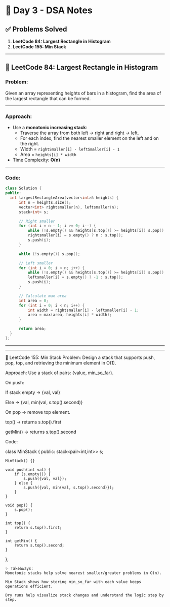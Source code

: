 # 📘 Day 3 - DSA Notes

## ✅ Problems Solved
1. **LeetCode 84: Largest Rectangle in Histogram**
2. **LeetCode 155: Min Stack**

---

## 🔹 LeetCode 84: Largest Rectangle in Histogram

### Problem:
Given an array representing heights of bars in a histogram, find the area of the largest rectangle that can be formed.

---

### Approach:
- Use a **monotonic increasing stack**:
  - Traverse the array from both left → right and right → left.
  - For each index, find the nearest smaller element on the left and on the right.
  - Width = `rightSmaller[i] - leftSmaller[i] - 1`
  - Area = `heights[i] * width`
- Time Complexity: **O(n)**








---

### Code:
```cpp
class Solution {
public:
  int largestRectangleArea(vector<int>& heights) {
      int n = heights.size();
      vector<int> rightsmaller(n), leftsmaller(n);
      stack<int> s;

      // Right smaller
      for (int i = n - 1; i >= 0; i--) {
          while (!s.empty() && heights[s.top()] >= heights[i]) s.pop();
          rightsmaller[i] = s.empty() ? n : s.top();
          s.push(i);
      }

      while (!s.empty()) s.pop();

      // Left smaller
      for (int i = 0; i < n; i++) {
          while (!s.empty() && heights[s.top()] >= heights[i]) s.pop();
          leftsmaller[i] = s.empty() ? -1 : s.top();
          s.push(i);
      }

      // Calculate max area
      int area = 0;
      for (int i = 0; i < n; i++) {
          int width = rightsmaller[i] - leftsmaller[i] - 1;
          area = max(area, heights[i] * width);
      }

      return area;
  }
};

```
---
---
🔹 LeetCode 155: Min Stack
Problem:
Design a stack that supports push, pop, top, and retrieving the minimum element in O(1).

Approach:
Use a stack of pairs: {value, min_so_far}.

On push:

If stack empty → {val, val}

Else → {val, min(val, s.top().second)}

On pop → remove top element.

top() → returns s.top().first

getMin() → returns s.top().second


Code:

class MinStack {
public:
    stack<pair<int,int>> s;

    MinStack() {}

    void push(int val) {
        if (s.empty()) {
            s.push({val, val});
        } else {
            s.push({val, min(val, s.top().second)});
        }
    }

    void pop() {
        s.pop();
    }

    int top() {
        return s.top().first;
    }

    int getMin() {
        return s.top().second;
    }
};
```
✨ Takeaways:
Monotonic stacks help solve nearest smaller/greater problems in O(n).

Min Stack shows how storing min_so_far with each value keeps operations efficient.

Dry runs help visualize stack changes and understand the logic step by step.